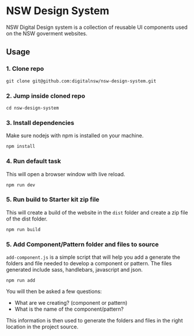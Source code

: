 
# NSW Design System

NSW Digital Design system is a collection of reusable UI components used on the NSW goverment websites.

## Usage

### 1. Clone repo

```
git clone git@github.com:digitalnsw/nsw-design-system.git
```

### 2. Jump inside cloned repo

```
cd nsw-design-system
```

### 3. Install dependencies

Make sure nodejs with npm is installed on your machine.

```
npm install
```

### 4. Run default task

This will open a browser window with live reload.

```
npm run dev
```

### 5. Run build to Starter kit zip file

This will create a build of the website in the `dist` folder and create a zip file of the dist folder.

```
npm run build
```

### 5. Add Component/Pattern folder and files to source

`add-component.js` is a simple script that will help you add a generate the folders and file needed to develop a component or pattern. The files generated include sass, handlebars, javascript and json.

```
npm run add
```

You will then be asked a few questions:

 - What are we creating? (component or pattern)
 - What is the name of the component/pattern?

This information is then used to generate the folders and files in the right location in the project source.
